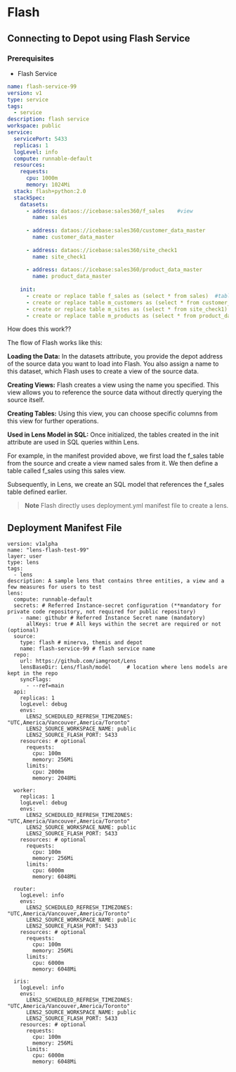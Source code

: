 # Flash

## Connecting to Depot using Flash Service


### **Prerequisites**

- Flash Service

```yaml
name: flash-service-99
version: v1
type: service
tags:
  - service
description: flash service
workspace: public
service:
  servicePort: 5433
  replicas: 1
  logLevel: info
  compute: runnable-default
  resources:
    requests:
      cpu: 1000m
      memory: 1024Mi
  stack: flash+python:2.0
  stackSpec:
    datasets:
      - address: dataos://icebase:sales360/f_sales    #view
        name: sales
    
      - address: dataos://icebase:sales360/customer_data_master
        name: customer_data_master
    
      - address: dataos://icebase:sales360/site_check1
        name: site_check1
    
      - address: dataos://icebase:sales360/product_data_master
        name: product_data_master
    
    init:
      - create or replace table f_sales as (select * from sales)  #table
      - create or replace table m_customers as (select * from customer_data_master)
      - create or replace table m_sites as (select * from site_check1)
      - create or replace table m_products as (select * from product_data_master)
```

How does this work??

The flow of Flash works like this:

**Loading the Data:** In the datasets attribute, you provide the depot address of the source data you want to load into Flash. You also assign a name to this dataset, which Flash uses to create a view of the source data.

**Creating Views:** Flash creates a view using the name you specified. This view allows you to reference the source data without directly querying the source itself. 

**Creating Tables:** Using this view, you can choose specific columns from this view for further operations.

**Used in Lens Model in SQL:** Once initialized, the tables created in the init attribute are used in SQL queries within Lens.

For example, in the manifest provided above, we first load the f_sales table from the source and create a view named sales from it. We then define a table called f_sales using this sales view.

Subsequently, in Lens, we create an SQL model that references the f_sales table defined earlier.

> <b>Note</b> Flash directly uses deployment.yml manifest file to create a lens.


## Deployment Manifest File

``` title="lens_deployment.yml" hl_lines="13-15"
version: v1alpha
name: "lens-flash-test-99"
layer: user
type: lens
tags:
  - lens
description: A sample lens that contains three entities, a view and a few measures for users to test
lens:
  compute: runnable-default
  secrets: # Referred Instance-secret configuration (**mandatory for private code repository, not required for public repository)
    - name: githubr # Referred Instance Secret name (mandatory)
      allKeys: true # All keys within the secret are required or not (optional)
  source:
    type: flash # minerva, themis and depot
    name: flash-service-99 # flash service name
  repo:
    url: https://github.com/iamgroot/Lens
    lensBaseDir: Lens/flash/model     # location where lens models are kept in the repo
    syncFlags:
      - --ref=main
  api:
    replicas: 1
    logLevel: debug
    envs:
      LENS2_SCHEDULED_REFRESH_TIMEZONES: "UTC,America/Vancouver,America/Toronto"
      LENS2_SOURCE_WORKSPACE_NAME: public
      LENS2_SOURCE_FLASH_PORT: 5433
    resources: # optional
      requests:
        cpu: 100m
        memory: 256Mi
      limits:
        cpu: 2000m
        memory: 2048Mi

  worker:
    replicas: 1
    logLevel: debug
    envs:
      LENS2_SCHEDULED_REFRESH_TIMEZONES: "UTC,America/Vancouver,America/Toronto"
      LENS2_SOURCE_WORKSPACE_NAME: public
      LENS2_SOURCE_FLASH_PORT: 5433
    resources: # optional
      requests:
        cpu: 100m
        memory: 256Mi
      limits:
        cpu: 6000m
        memory: 6048Mi

  router:
    logLevel: info
    envs:
      LENS2_SCHEDULED_REFRESH_TIMEZONES: "UTC,America/Vancouver,America/Toronto"
      LENS2_SOURCE_WORKSPACE_NAME: public
      LENS2_SOURCE_FLASH_PORT: 5433
    resources: # optional
      requests:
        cpu: 100m
        memory: 256Mi
      limits:
        cpu: 6000m
        memory: 6048Mi

  iris:
    logLevel: info  
    envs:
      LENS2_SCHEDULED_REFRESH_TIMEZONES: "UTC,America/Vancouver,America/Toronto"
      LENS2_SOURCE_WORKSPACE_NAME: public
      LENS2_SOURCE_FLASH_PORT: 5433
    resources: # optional
      requests:
        cpu: 100m
        memory: 256Mi
      limits:
        cpu: 6000m
        memory: 6048Mi
```